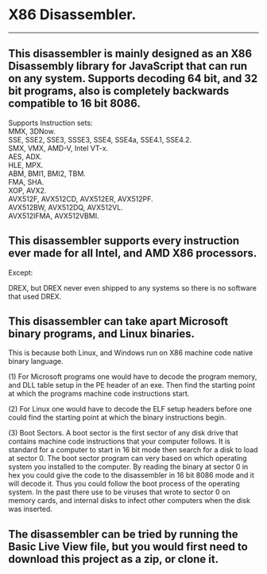 X86 Disassembler.
==========================
-----------------------------------------------------------------------------------------------
This disassembler is mainly designed as an X86 Disassembly library for JavaScript that can run on any system.
Supports decoding 64 bit, and 32 bit programs, also is completely backwards compatible to 16 bit 8086.
-----------------------------------------------------------------------------------------------

Supports Instruction sets:<br />
MMX, 3DNow.<br />
SSE, SSE2, SSE3, SSSE3, SSE4, SSE4a, SSE4.1, SSE4.2.<br />
SMX, VMX, AMD-V, Intel VT-x.<br />
AES, ADX.<br />
HLE, MPX.<br />
ABM, BMI1, BMI2, TBM.<br />
FMA, SHA.<br />
XOP, AVX2.<br />
AVX512F, AVX512CD, AVX512ER, AVX512PF.<br />
AVX512BW, AVX512DQ, AVX512VL.<br />
AVX512IFMA, AVX512VBMI.<br />

This disassembler supports every instruction ever made for all Intel, and AMD X86 processors.
-----------------------------------------------------------------------------------------------
Except:

DREX, but DREX never even shipped to any systems so there is no software that used DREX.

This disassembler can take apart Microsoft binary programs, and Linux binaries.
-----------------------------------------------------------------------------------------------
This is because both Linux, and Windows run on X86 machine code native binary language.

(1) For Microsoft programs one would have to decode the program memory, and DLL table setup in the PE header of an exe.
Then find the starting point at which the programs machine code instructions start.

(2) For Linux one would have to decode the ELF setup headers before one could find the starting point at which the binary instructions begin.

(3) Boot Sectors.
A boot sector is the first sector of any disk drive that contains machine code instructions that your computer follows.
It is standard for a computer to start in 16 bit mode then search for a disk to load at sector 0.
The boot sector program can very based on which operating system you installed to the computer.
By reading the binary at sector 0 in hex you could give the code to the disassembler in 16 bit 8086 mode and it will decode it.
Thus you could follow the boot process of the operating system.
In the past there use to be viruses that wrote to sector 0 on memory cards, and internal disks to infect other computers when the disk was inserted.

The disassembler can be tried by running the Basic Live View file, but you would first need to download this project as a zip, or clone it.
-----------------------------------------------------------------------------------------------
